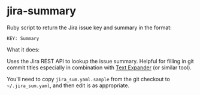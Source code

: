 jira-summary
============

Ruby script to return the Jira issue key and summary in the format:

```
KEY: Summary
```

What it does:

Uses the Jira REST API to lookup the issue summary. Helpful for filling in git commit titles especially in combination with [Text Expander](http://smilesoftware.com/TextExpander/index.html) (or similar tool).

You'll need to copy `jira_sum.yaml.sample` from the git checkout to `~/.jira_sum.yaml`, and then edit is as appropriate.
